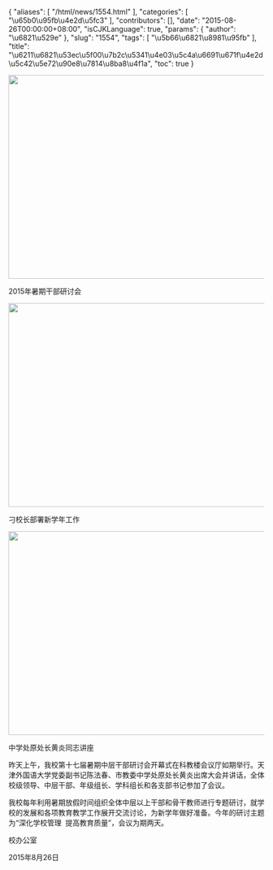 {
    "aliases": [
        "/html/news/1554.html"
    ],
    "categories": [
        "\u65b0\u95fb\u4e2d\u5fc3"
    ],
    "contributors": [],
    "date": "2015-08-26T00:00:00+08:00",
    "isCJKLanguage": true,
    "params": {
        "author": "\u6821\u529e"
    },
    "slug": "1554",
    "tags": [
        "\u5b66\u6821\u8981\u95fb"
    ],
    "title": "\u6211\u6821\u53ec\u5f00\u7b2c\u5341\u4e03\u5c4a\u6691\u671f\u4e2d\u5c42\u5e72\u90e8\u7814\u8ba8\u4f1a",
    "toc": true
}


<img
    src="https://cdn.tfls.online/mirror/full/fa1107ae94e07d2d181a26e2a36ce94e944bef0a.jpg"
    style="display:block;margin-left:auto;margin-right:auto;"
    decoding="async"
    fetchpriority="auto"
    loading="lazy"
    height="401"
    width="600"
/>




2015年暑期干部研讨会





<img
    src="https://cdn.tfls.online/mirror/full/cefe756bc073a0a118316e576e7a7ae62302e0bb.jpg"
    style="display:block;margin-left:auto;margin-right:auto;"
    decoding="async"
    fetchpriority="auto"
    loading="lazy"
    height="401"
    width="600"
/>




刁校长部署新学年工作





<img
    src="https://cdn.tfls.online/mirror/full/028c742277bfd4ef15fc404efdc55296e3cd28f0.jpg"
    style="display:block;margin-left:auto;margin-right:auto;"
    decoding="async"
    fetchpriority="auto"
    loading="lazy"
    height="401"
    width="600"
/>




中学处原处长黄炎同志讲座




  





昨天上午，我校第十七届暑期中层干部研讨会开幕式在科教楼会议厅如期举行。天津外国语大学党委副书记陈法春、市教委中学处原处长黄炎出席大会并讲话，全体校级领导、中层干部、年级组长、学科组长和各支部书记参加了会议。




我校每年利用暑期放假时间组织全体中层以上干部和骨干教师进行专题研讨，就学校的发展和各项教育教学工作展开交流讨论，为新学年做好准备。今年的研讨主题为“深化学校管理  提高教育质量”，会议为期两天。









校办公室




2015年8月26日




  



